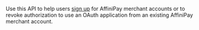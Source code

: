 <div class="method-area">
  <div class="method-copy">
    <div class="method-copy-padding">
      <p>Use this API to help users <a href="../tutorials/submit-new-affinipay-merchant-application.html">sign up</a> for AffiniPay merchant accounts or to revoke authorization to use an OAuth application from an existing AffiniPay merchant account.</p>
    </div>
  </div>
</div>
